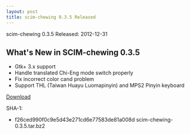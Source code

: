 ```yaml
---
layout: post
title: scim-chewing 0.3.5 Released
---
```

scim-chewing 0.3.5 Released: 2012-12-31

What's New in SCIM-chewing 0.3.5                                                                                            
---------------------------------------------------------
* Gtk+ 3.x support
* Handle translated Chi-Eng mode switch properly
* Fix incorrect color cand problem
* Support THL (Taiwan Huayu Luomapinyin) and MPS2 Pinyin keyboard

[Download](http://code.google.com/p/chewing/downloads/list)

SHA-1:
* f26ced990f0c9e5d43e271cd6e77583de81a008d  scim-chewing-0.3.5.tar.bz2
